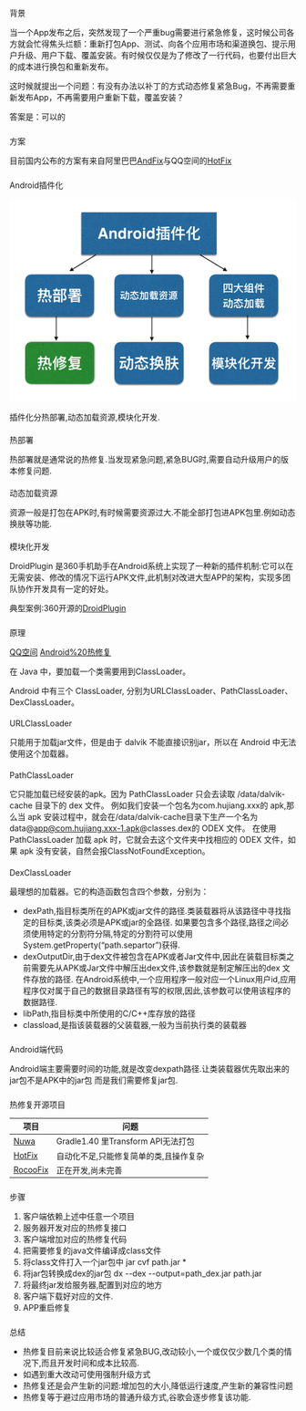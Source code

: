 ###


背景

当一个App发布之后，突然发现了一个严重bug需要进行紧急修复，这时候公司各方就会忙得焦头烂额：重新打包App、测试、向各个应用市场和渠道换包、提示用户升级、用户下载、覆盖安装。有时候仅仅是为了修改了一行代码，也要付出巨大的成本进行换包和重新发布。

这时候就提出一个问题：有没有办法以补丁的方式动态修复紧急Bug，不再需要重新发布App，不再需要用户重新下载，覆盖安装？

答案是：可以的

###


方案

目前国内公布的方案有来自阿里巴巴[AndFix](https://github.com/alibaba/AndFix)与QQ空间的[HotFix](https://zhuanlan.zhihu.com/p/20308548)


###


Android插件化

![Image](/Android/HotFix/_001.png)

插件化分热部署,动态加载资源,模块化开发.

####


热部署

热部署就是通常说的热修复.当发现紧急问题,紧急BUG时,需要自动升级用户的版本修复问题.

####


动态加载资源

资源一般是打包在APK时,有时候需要资源过大.不能全部打包进APK包里.例如动态换肤等功能.

####


模块化开发

DroidPlugin 是360手机助手在Android系统上实现了一种新的插件机制:它可以在无需安装、修改的情况下运行APK文件,此机制对改进大型APP的架构，实现多团队协作开发具有一定的好处。

典型案例:360开源的[DroidPlugin](https://github.com/jqk6/DroidPlugin)

###


原理

[QQ空间](https://zhuanlan.zhihu.com/p/20308548)
[Android%20热修复](http://kymjs.com/code/2016/05/08/01)

在 Java 中，要加载一个类需要用到ClassLoader。

Android 中有三个 ClassLoader, 分别为URLClassLoader、PathClassLoader、DexClassLoader。

####


URLClassLoader


只能用于加载jar文件，但是由于 dalvik 不能直接识别jar，所以在 Android 中无法使用这个加载器。

####


PathClassLoader

它只能加载已经安装的apk。因为 PathClassLoader 只会去读取 /data/dalvik-cache 目录下的 dex 文件。
例如我们安装一个包名为com.hujiang.xxx的 apk,那么当 apk 安装过程中，就会在/data/dalvik-cache目录下生产一个名为data@app@com.hujiang.xxx-1.apk@classes.dex的 ODEX 文件。
在使用 PathClassLoader 加载 apk 时，它就会去这个文件夹中找相应的 ODEX 文件，如果 apk 没有安装，自然会报ClassNotFoundException。
####


DexClassLoader


最理想的加载器。它的构造函数包含四个参数，分别为：
   * dexPath,指目标类所在的APK或jar文件的路径.类装载器将从该路径中寻找指定的目标类,该类必须是APK或jar的全路径.
   如果要包含多个路径,路径之间必须使用特定的分割符分隔,特定的分割符可以使用System.getProperty(“path.separtor”)获得.
   * dexOutputDir,由于dex文件被包含在APK或者Jar文件中,因此在装载目标类之前需要先从APK或Jar文件中解压出dex文件,该参数就是制定解压出的dex 文件存放的路径.
   在Android系统中,一个应用程序一般对应一个Linux用户id,应用程序仅对属于自己的数据目录路径有写的权限,因此,该参数可以使用该程序的数据路径.
   * libPath,指目标类中所使用的C/C++库存放的路径
   * classload,是指该装载器的父装载器,一般为当前执行类的装载器

###


Android端代码


Android端主要需要时间的功能,就是改变dexpath路径.让类装载器优先取出来的jar包不是APK中的jar包
而是我们需要修复jar包.


###


热修复开源项目

项目|问题
---|---
[Nuwa](https://github.com/jasonross/Nuwa)|Gradle1.40 里Transform API无法打包
[HotFix](https://github.com/dodola/HotFix)|自动化不足,只能修复简单的类,且操作复杂
[RocooFix](https://github.com/dodola/RocooFix)|正在开发,尚未完善

###


步骤

 1. 客户端依赖上述中任意一个项目
 2. 服务器开发对应的热修复接口
 3. 客户端增加对应的热修复代码
 4. 把需要修复的java文件编译成class文件
 5. 将class文件打入一个jar包中 jar cvf path.jar *
 6. 将jar包转换成dex的jar包 dx --dex --output=path_dex.jar path.jar
 7. 将最终jar发给服务器,配置到对应的地方
 8. 客户端下载好对应的文件.
 9. APP重启修复

###


总结


 * 热修复目前来说比较适合修复紧急BUG,改动较小,一个或仅仅少数几个类的情况下,而且开发时间和成本比较高.
 * 如遇到重大改动可使用强制升级方式
 * 热修复还是会产生新的问题:增加包的大小,降低运行速度,产生新的兼容性问题
 * 热修复等于避过应用市场的普通升级方式,谷歌会逐步修复该功能.
